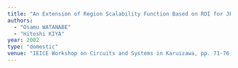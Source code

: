 ```yaml
---
title: "An Extension of Region Scalability Function Based on ROI for JPEG2000 Coding"
authors:
  - "Osamu WATANABE"
  - "Hitoshi KIYA"
year: 2002
type: "domestic"
venue: "IEICE Workshop on Circuits and Systems in Karuizawa, pp. 71-76, 軽井沢、日本, 2002-04-01."
---
```

